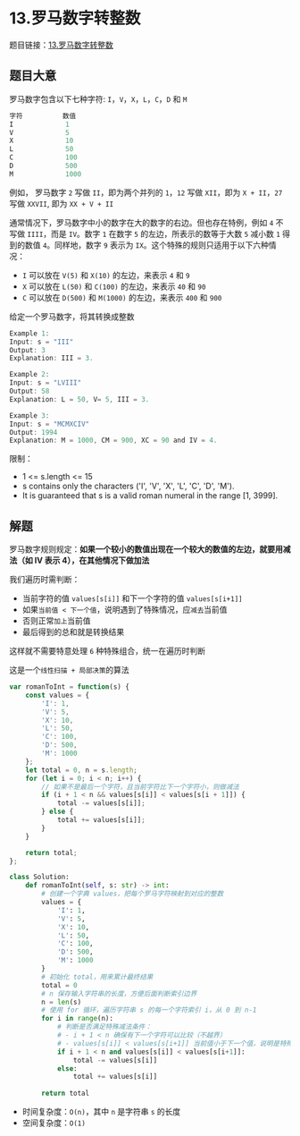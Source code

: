 # 13.罗马数字转整数

题目链接：[13.罗马数字转整数](https://leetcode.cn/problems/roman-to-integer/)

## 题目大意

罗马数字包含以下七种字符: `I`，`V`，`X`，`L`，`C`，`D` 和 `M`

```js
字符          数值
I             1
V             5
X             10
L             50
C             100
D             500
M             1000
```
例如， 罗马数字 `2` 写做 `II`，即为两个并列的 `1`，`12` 写做 `XII`，即为 `X + II`，`27` 写做 `XXVII`, 即为 `XX + V + II`

通常情况下，罗马数字中小的数字在大的数字的右边。但也存在特例，例如 `4` 不写做 `IIII`，而是 `IV`。数字 `1` 在数字 `5` 的左边，所表示的数等于大数 `5` 减小数 `1` 得到的数值 `4`。同样地，数字 `9` 表示为 `IX`。这个特殊的规则只适用于以下六种情况：
- `I` 可以放在 `V(5)` 和 `X(10)` 的左边，来表示 `4` 和 `9`
- `X` 可以放在 `L(50)` 和 `C(100)` 的左边，来表示 `40` 和 `90`
- `C` 可以放在 `D(500)` 和 `M(1000)` 的左边，来表示 `400` 和 `900`

给定一个罗马数字，将其转换成整数

```js
Example 1:
Input: s = "III"
Output: 3
Explanation: III = 3.

Example 2:
Input: s = "LVIII"
Output: 58
Explanation: L = 50, V= 5, III = 3.

Example 3:
Input: s = "MCMXCIV"
Output: 1994
Explanation: M = 1000, CM = 900, XC = 90 and IV = 4.
```

限制：
- 1 <= s.length <= 15
- s contains only the characters ('I', 'V', 'X', 'L', 'C', 'D', 'M').
- It is guaranteed that s is a valid roman numeral in the range [1, 3999].

## 解题

罗马数字规则规定：**如果一个较小的数值出现在一个较大的数值的左边，就要用减法（如 IV 表示 4），在其他情况下做加法**

我们遍历时需判断：
- 当前字符的值 `values[s[i]]` 和下一个字符的值 `values[s[i+1]]`
- 如果`当前值 < 下一个值`，说明遇到了特殊情况，应`减去`当前值
- 否则正常`加上`当前值
- 最后得到的总和就是转换结果

这样就不需要特意处理 `6` 种特殊组合，统一在遍历时判断

这是一个`线性扫描 + 局部决策`的算法


```js
var romanToInt = function(s) {
    const values = {
        'I': 1, 
        'V': 5, 
        'X': 10, 
        'L': 50, 
        'C': 100, 
        'D': 500, 
        'M': 1000
    };
    let total = 0, n = s.length;
    for (let i = 0; i < n; i++) {
        // 如果不是最后一个字符，且当前字符比下一个字符小，则做减法
        if (i + 1 < n && values[s[i]] < values[s[i + 1]]) {
            total -= values[s[i]];
        } else {
            total += values[s[i]];
        }
    }

    return total;
};
```
```python
class Solution:
    def romanToInt(self, s: str) -> int:
        # 创建一个字典 values，把每个罗马字符映射到对应的整数
        values = {
            'I': 1, 
            'V': 5, 
            'X': 10, 
            'L': 50, 
            'C': 100, 
            'D': 500, 
            'M': 1000
        }
        # 初始化 total，用来累计最终结果
        total = 0
        # n 保存输入字符串的长度，方便后面判断索引边界
        n = len(s)
        # 使用 for 循环，遍历字符串 s 的每一个字符索引 i，从 0 到 n-1
        for i in range(n):  
            # 判断是否满足特殊减法条件：
            # - i + 1 < n 确保有下一个字符可以比较（不越界）
            # - values[s[i]] < values[s[i+1]] 当前值小于下一个值，说明是特殊组合，应该用减法
            if i + 1 < n and values[s[i]] < values[s[i+1]]:
                total -= values[s[i]]
            else:
                total += values[s[i]]
        
        return total
```

- 时间复杂度：`O(n)`，其中 `n` 是字符串 `s` 的长度
- 空间复杂度：`O(1)`